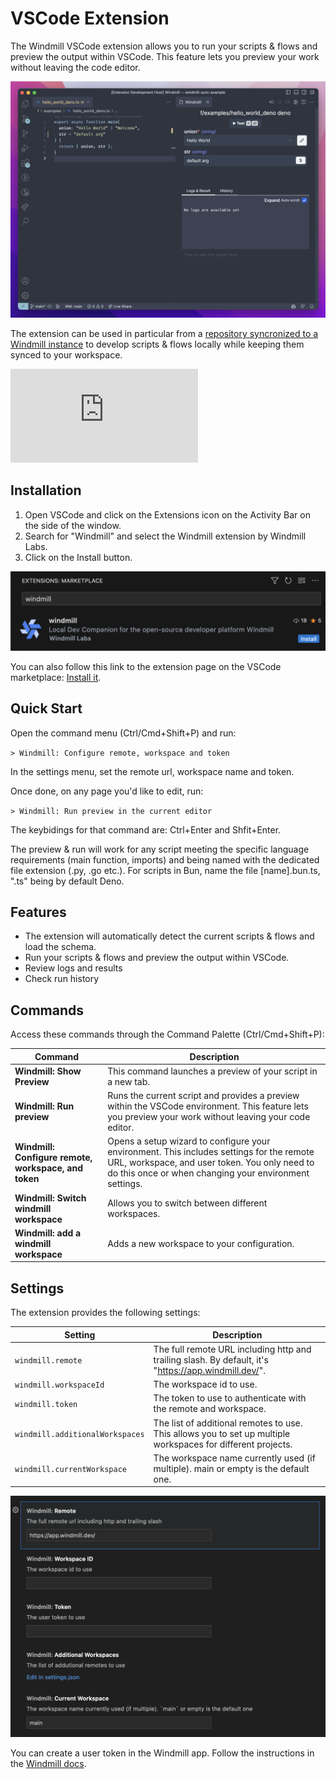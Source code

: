 # VSCode Extension

The Windmill VSCode extension allows you to run your scripts & flows and preview the output within VSCode. This feature lets you preview your work without leaving the code editor.

![demo](./main.png.webp)

The extension can be used in particular from a [repository syncronized to a Windmill instance](../../advanced/3_cli/sync.mdx) to develop scripts & flows locally while keeping them synced to your workspace.

<iframe
	style={{ aspectRatio: '16/9' }}
	src="https://www.youtube.com/embed/aSOF6AzyDr8?vq=hd1080"
	title="YouTube video player"
	frameBorder="0"
	allow="accelerometer; autoplay; clipboard-write; encrypted-media; gyroscope; picture-in-picture; web-share"
	allowFullScreen
	className="border-2 rounded-xl object-cover w-full dark:border-gray-800"
></iframe>

## Installation

1. Open VSCode and click on the Extensions icon on the Activity Bar on the side of the window.
2. Search for "Windmill" and select the Windmill extension by Windmill Labs.
3. Click on the Install button.

![demo](./wm-install.png.webp)

You can also follow this link to the extension page on the VSCode marketplace: [Install it](https://marketplace.visualstudio.com/items?itemName=windmill-labs.windmill).

## Quick Start

Open the command menu (Ctrl/Cmd+Shift+P) and run:

`> Windmill: Configure remote, workspace and token`

In the settings menu, set the remote url, workspace name and token.

Once done, on any page you'd like to edit, run:

`> Windmill: Run preview in the current editor`

The keybidings for that command are: Ctrl+Enter and Shfit+Enter.

The preview & run will work for any script meeting the specific language requirements (main function, imports) and being named with the dedicated file extension (.py, .go etc.). For scripts in Bun, name the file \[name\].bun.ts, ".ts" being by default Deno.

## Features

- The extension will automatically detect the current scripts & flows and load the schema.
- Run your scripts & flows and preview the output within VSCode.
- Review logs and results
- Check run history

## Commands

Access these commands through the Command Palette (Ctrl/Cmd+Shift+P):

| Command                                              | Description                                                                                                                                                                                         |
| ---------------------------------------------------- | --------------------------------------------------------------------------------------------------------------------------------------------------------------------------------------------------- |
| **Windmill: Show Preview**                           | This command launches a preview of your script in a new tab.                                                                                                                                        |
| **Windmill: Run preview**                            | Runs the current script and provides a preview within the VSCode environment. This feature lets you preview your work without leaving your code editor.                                             |
| **Windmill: Configure remote, workspace, and token** | Opens a setup wizard to configure your environment. This includes settings for the remote URL, workspace, and user token. You only need to do this once or when changing your environment settings. |
| **Windmill: Switch windmill workspace**              | Allows you to switch between different workspaces.                                                                                                                                                  |
| **Windmill: add a windmill workspace**                        | Adds a new workspace to your configuration.                                                                                                                                               |

## Settings

The extension provides the following settings:

| Setting                         | Description                                                                                                  |
| ------------------------------- | ------------------------------------------------------------------------------------------------------------ |
| `windmill.remote`               | The full remote URL including http and trailing slash. By default, it's "https://app.windmill.dev/".         |
| `windmill.workspaceId`          | The workspace id to use.                                                                                     |
| `windmill.token`                | The token to use to authenticate with the remote and workspace.                                              |
| `windmill.additionalWorkspaces` | The list of additional remotes to use. This allows you to set up multiple workspaces for different projects. |
| `windmill.currentWorkspace`     | The workspace name currently used (if multiple). main or empty is the default one.                           |

![demo](./wm-settings.png.webp)

You can create a user token in the Windmill app. Follow the instructions in the [Windmill docs](/docs/core_concepts/webhooks#user-token).
